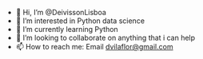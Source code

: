 - 👋 Hi, I’m @DeivissonLisboa
- 👀 I’m interested in Python data science
- 🌱 I’m currently learning Python
- 💞️ I’m looking to collaborate on anything that i can help
- 📫 How to reach me: Email dvilaflor@gmail.com

<!---
DeivissonLisboa/DeivissonLisboa is a ✨ special ✨ repository because its `README.md` (this file) appears on your GitHub profile.
You can click the Preview link to take a look at your changes.
--->

